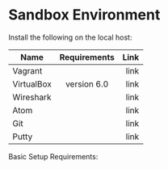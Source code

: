 # Sandbox Environment

Install the following on the local host:

| Name          | Requirements  | Link  |
| ------------- |:-------------:| -----:|
| Vagrant       |               | link  |
| VirtualBox    | version 6.0   | link  |
| Wireshark     |               | link  |
| Atom          |               | link  |
| Git           |               | link  |
| Putty         |               | link  |

Basic Setup Requirements:
